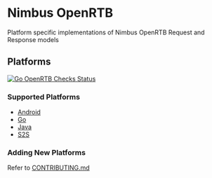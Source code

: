 # Nimbus OpenRTB

Platform specific implementations of Nimbus OpenRTB Request and Response models

## Platforms

<a href="https://github.com/timehop/nimbus-openrtb/tree/master/go"><img alt="Go OpenRTB Checks Status" src="https://github.com/timehop/nimbus-openrtb/workflows/Go/badge.svg"></a>

### Supported Platforms

- [Android](android)
- [Go](go)
- [Java](java)
- [S2S](https://github.com/timehop/nimbus-openrtb/wiki/Nimbus-S2S-Documentation)

### Adding New Platforms

Refer to [CONTRIBUTING.md](.github/CONTRIBUTING.md)
